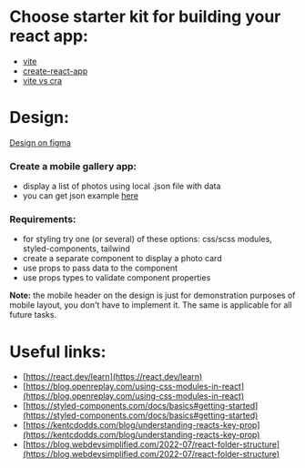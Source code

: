 # Choose starter kit for building your react app:
- [vite](https://vitejs.dev/guide)
- [create-react-app](https://create-react-app.dev/docs/getting-started)
- [vite vs cra](https://dev.to/musabdev/create-react-app-vs-vite-choosing-the-right-build-tool-for-your-project-3ni1)

# Design:
[Design on figma](https://www.figma.com/file/7BuHbnzuhGF5fLRJtEeWLD/Gallery-(Foxminded)?type=design&node-id=0%3A1&mode=design&t=S9DSVbofelKOxUcS-1)


### Create a mobile gallery app:
- display a list of photos using local .json file with data
- you can get json example [here](https://pixabay.com/api/?key=19026224-3e73fe5ba621ff9035f503b47)


### Requirements:
- for styling try one (or several) of these options: css/scss modules, styled-components, tailwind
- create a separate component to display a photo card
- use props to pass data to the component
- use props types to validate component properties

**Note:** the mobile header on the design is just for demonstration purposes of mobile layout, you don't have to implement it. The same is applicable for all future tasks.

# Useful links:

- [https://react.dev/learn](https://react.dev/learn)
- [https://blog.openreplay.com/using-css-modules-in-react](https://blog.openreplay.com/using-css-modules-in-react)
- [https://styled-components.com/docs/basics#getting-started](https://styled-components.com/docs/basics#getting-started)
- [https://kentcdodds.com/blog/understanding-reacts-key-prop](https://kentcdodds.com/blog/understanding-reacts-key-prop)
- [https://blog.webdevsimplified.com/2022-07/react-folder-structure](https://blog.webdevsimplified.com/2022-07/react-folder-structure)